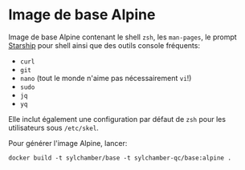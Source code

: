 # Image de base Alpine

Image de base Alpine contenant le shell `zsh`, les `man-pages`, le prompt [Starship](https://starship.rs) pour shell ainsi que des outils console fréquents:

* `curl`
* `git`
* `nano` (tout le monde n'aime pas nécessairement `vi`!)
* `sudo`
* `jq`
* `yq`

Elle inclut également une configuration par défaut de `zsh` pour les utilisateurs sous `/etc/skel`.

Pour générer l'image Alpine, lancer:

```shell
docker build -t sylchamber/base -t sylchamber-qc/base:alpine .
```
